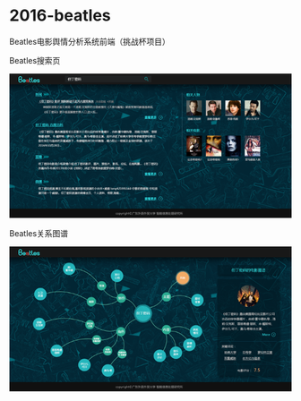 # 2016-beatles
Beatles电影舆情分析系统前端（挑战杯项目）  

Beatles搜索页  

![Image text](https://github.com/zpeento/images-lib/blob/master/beatles/index.png)

Beatles关系图谱  

![Image text](https://github.com/zpeento/images-lib/blob/master/beatles/relation.png)
